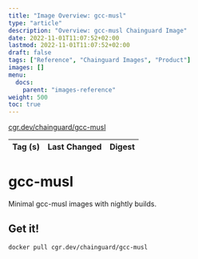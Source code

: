 ```yaml
---
title: "Image Overview: gcc-musl"
type: "article"
description: "Overview: gcc-musl Chainguard Image"
date: 2022-11-01T11:07:52+02:00
lastmod: 2022-11-01T11:07:52+02:00
draft: false
tags: ["Reference", "Chainguard Images", "Product"]
images: []
menu:
  docs:
    parent: "images-reference"
weight: 500
toc: true
---
```


[cgr.dev/chainguard/gcc-musl](https://github.com/chainguard-images/images/tree/main/images/gcc-musl)

| Tag (s) | Last Changed | Digest |
|---------|--------------|--------|

# gcc-musl

Minimal gcc-musl images with nightly builds.

## Get it!

```shell
docker pull cgr.dev/chainguard/gcc-musl
```
